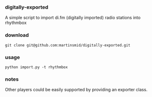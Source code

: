 ### digitally-exported
A simple script to import di.fm (digitally imported) radio stations into rhythmbox

### download
```git clone git@github.com:martinsmid/digitally-exported.git```

### usage
```python import.py -t rhythmbox```

### notes
Other players could be easily supported by providing an exporter class.
